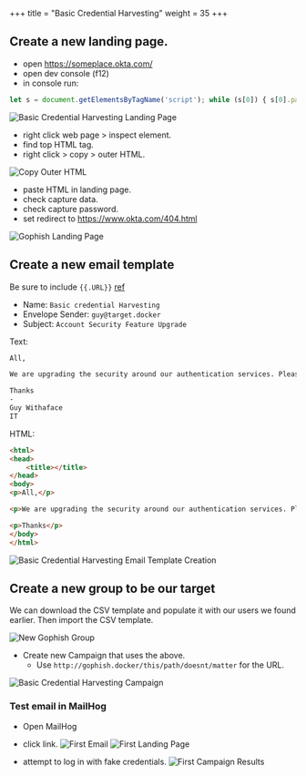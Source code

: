 +++
title = "Basic Credential Harvesting"
weight = 35
+++

## Create a new landing page.
- open https://someplace.okta.com/
- open dev console (f12)
- in console run:
```js
let s = document.getElementsByTagName('script'); while (s[0]) { s[0].parentNode.removeChild(s[0])}
```

![Basic Credential Harvesting Landing Page](/static/how-to-phishing/basic-cred-harvest-landing-page-dev-console.png)

- right click web page > inspect element.
- find top HTML tag.
- right click > copy > outer HTML.

![Copy Outer HTML](/static/how-to-phishing/basic-cred-harvest-landing-page-html-copy-outer-html.png)

- paste HTML in landing page.
- check capture data.
- check capture password.
- set redirect to https://www.okta.com/404.html

![Gophish Landing Page](/static/how-to-phishing/gophish-landing-page-creation.png)

## Create a new email template

Be sure to include `{{.URL}}` [ref](https://docs.getgophish.com/user-guide/template-reference)

- Name: `Basic credential Harvesting`
- Envelope Sender: `guy@target.docker`
- Subject: `Account Security Feature Upgrade`

Text:

```txt
All,

We are upgrading the security around our authentication services. Please login ({{.URL}}) to enable these new features.

Thanks
-
Guy Withaface
IT
```

HTML:

```html
<html>
<head>
	<title></title>
</head>
<body>
<p>All,</p>

<p>We are upgrading the security around our authentication services. Please <a href="{{.URL}}">login to enable these new features</a>.</p>

<p>Thanks</p>
</body>
</html>
```

![Basic Credential Harvesting Email Template Creation](/static/how-to-phishing/gophish-basic-template-creation.png)

## Create a new group to be our target

We can download the CSV template and populate it with our users we found earlier. Then import the CSV template.

![New Gophish Group](/static/how-to-phishing/gophish-new-group.png)

- Create new Campaign that uses the above.
  - Use `http://gophish.docker/this/path/doesnt/matter` for the URL.

![Basic Credential Harvesting Campaign](/static/how-to-phishing/basic-cred-harvest-campaign.png)

### Test email in MailHog

- Open MailHog
- click link.
![First Email](/static/how-to-phishing/first-email.png)
![First Landing Page](/static/how-to-phishing/first-landing-page.png)

- attempt to log in with fake credentials.
![First Campaign Results](/static/how-to-phishing/first-campaign.png)